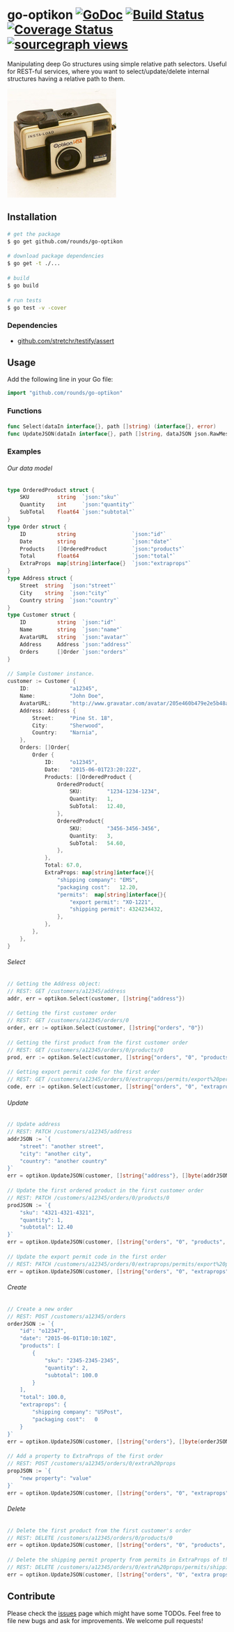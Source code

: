 # go-optikon [![GoDoc][godoc image]][godoc] [![Build Status][travis image]][travis] [![Coverage Status][coveralls image]][coveralls] [![sourcegraph views][sourcegraph image]][sourcegraph]

Manipulating deep Go structures using simple relative path selectors. Useful for REST-ful services,
where you want to select/update/delete internal structures having a relative path to them. 

![Optikon Image][image]

## Installation

```bash
# get the package
$ go get github.com/rounds/go-optikon

# download package dependencies
$ go get -t ./...

# build
$ go build

# run tests
$ go test -v -cover 
```

### Dependencies
* [github.com/stretchr/testify/assert](https://github.com/stretchr/testify/assert)

## Usage

Add the following line in your Go file:
```go
import "github.com/rounds/go-optikon"
```

### Functions
```go
func Select(dataIn interface{}, path []string) (interface{}, error)
func UpdateJSON(dataIn interface{}, path []string, dataJSON json.RawMessage, opType OpType) error
```

### Examples

###### Our data model
```go
type OrderedProduct struct {
	SKU 		string	`json:"sku"`
	Quantity 	int		`json:"quantity"`
	SubTotal	float64 `json:"subtotal"`
}
type Order struct {
	ID 			string					`json:"id"`
	Date		string					`json:"date"`
	Products	[]OrderedProduct		`json:"products"`
	Total		float64					`json:"total"`
	ExtraProps	map[string]interface{}	`json:"extraprops"`
}
type Address struct {
	Street 	string	`json:"street"`
	City 	string	`json:"city"`
	Country string	`json:"country"`
}
type Customer struct {
	ID			string  `json:"id"`
	Name 		string	`json:"name"`
	AvatarURL 	string	`json:"avatar"`
	Address 	Address	`json:"address"`
	Orders		[]Order	`json:"orders"`
}

// Sample Customer instance.
customer := Customer {
	ID:				"a12345",
	Name: 			"John Doe", 
	AvatarURL: 		"http://www.gravatar.com/avatar/205e460b479e2e5b48aec07710c08d50",
	Address: Address {
		Street: 	"Pine St. 18",
		City: 		"Sherwood",
		Country:	"Narnia",
	},
	Orders: []Order{
		Order {
			ID: 	"o12345",
			Date: 	"2015-06-01T23:20:22Z",
			Products: []OrderedProduct {
				OrderedProduct{
					SKU: 		"1234-1234-1234",
					Quantity: 	1,
					SubTotal: 	12.40,
				},
				OrderedProduct{
					SKU: 		"3456-3456-3456",
					Quantity: 	3,
					SubTotal: 	54.60,
				},
			},
			Total: 67.0,
			ExtraProps: map[string]interface{}{
				"shipping company":	"EMS",
				"packaging cost":	12.20,
				"permits":	map[string]interface{}{
					"export permit": "XO-1221",
					"shipping permit": 4324234432,
				},
			},
		},
	},
}
```

###### Select
```go
// Getting the Address object:
// REST: GET /customers/a12345/address
addr, err = optikon.Select(customer, []string{"address"})

// Getting the first customer order
// REST: GET /customers/a12345/orders/0
order, err := optikon.Select(customer, []string{"orders", "0"})

// Getting the first product from the first customer order
// REST: GET /customers/a12345/orders/0/products/0
prod, err := optikon.Select(customer, []string{"orders", "0", "products", "0"})

// Getting export permit code for the first order
// REST: GET /customers/a12345/orders/0/extraprops/permits/export%20permit
code, err := optikon.Select(customer, []string{"orders", "0", "extraprops", "permits", "export permit"})
```

###### Update
```go
// Update address
// REST: PATCH /customers/a12345/address
addrJSON := `{
	"street": "another street",
	"city": "another city",
	"country": "another country"
}`
err = optikon.UpdateJSON(customer, []string{"address"}, []byte(addrJSON), optikon.UpdateOp)

// Update the first ordered product in the first customer order
// REST: PATCH /customers/a12345/orders/0/products/0
prodJSON := `{
	"sku": "4321-4321-4321",
	"quantity": 1,
	"subtotal": 12.40
}`
err = optikon.UpdateJSON(customer, []string{"orders", "0", "products", "0"}, []byte(prodJSON), optikon.UpdateOp)

// Update the export permit code in the first order
// REST: PATCH /customers/a12345/orders/0/extraprops/permits/export%20permit
err = optikon.UpdateJSON(customer, []string{"orders", "0", "extraprops", "permits", "export permit"}, []byte("XO-2222"), optikon.UpdateOp)
```

###### Create
```go
// Create a new order
// REST: POST /customers/a12345/orders
orderJSON := `{
	"id": "o12347",
	"date": "2015-06-01T10:10:10Z",
	"products": [
		{
			"sku": "2345-2345-2345",
			"quantity": 2,
			"subtotal": 100.0
		}
	],
	"total": 100.0,
	"extraprops": {
		"shipping company":	"USPost",
		"packaging cost":	0
	}
}`
err = optikon.UpdateJSON(customer, []string{"orders"}, []byte(orderJSON), optikon.CreateOp)

// Add a property to ExtraProps of the first order
// REST: POST /customers/a12345/orders/0/extra%20props
propJSON := `{
	"new property": "value"
}`
err = optikon.UpdateJSON(customer, []string{"orders", "0", "extraprops"}, []byte(orderJSON), optikon.CreateOp)
```

###### Delete
```go
// Delete the first product from the first customer's order
// REST: DELETE /customers/a12345/orders/0/products/0
err = optikon.UpdateJSON(customer, []string{"orders", "0", "products", "0"}, nil, optikon.DeleteOp)

// Delete the shipping permit property from permits in ExtraProps of the first order
// REST: DELETE /customers/a12345/orders/0/extra%20props/permits/shipping%20permit
err = optikon.UpdateJSON(customer, []string{"orders", "0", "extra props", "permits", "shipping permit"}, nil, optikon.DeleteOp)
```

## Contribute

Please check the [issues][issues] page which might have some TODOs.
Feel free to file new bugs and ask for improvements. We welcome pull requests!


[godoc]: https://godoc.org/github.com/rounds/go-optikon
[godoc image]: https://godoc.org/github.com/rounds/go-optikon?status.svg
[travis image]: https://travis-ci.org/rounds/go-optikon.svg
[travis]: https://travis-ci.org/rounds/go-optikon
[coveralls image]: https://coveralls.io/repos/rounds/go-optikon/badge.svg
[coveralls]: https://coveralls.io/r/rounds/go-optikon
[rounds]: http://rounds.com/
[image]: optikon-i45x.jpeg
[blog post]: http://rounds.com/blog/collecting-user-data-and-usage/
[gvm]: https://github.com/moovweb/gvm
[issues]: https://github.com/rounds/go-optikon/issues
[sourcegraph image]: https://sourcegraph.com/api/repos/github.com/rounds/go-optikon/.counters/views.svg
[sourcegraph]: https://sourcegraph.com/github.com/rounds/go-optikon
